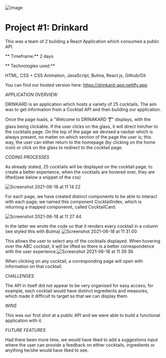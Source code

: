 <!-- # ![](https://ga-dash.s3.amazonaws.com/production/assets/logo-9f88ae6c9c3871690e33280fcf557f33.png) GA London React Template

## Using NPM

`yarn start` or `yarn dev`  to run the development server

`yarn build` to create a build directory

## Using Yarn

`yarn start` or `yarn dev`  to run the development server

`yarn build` to create a build directory

### ⚠️

To prevent the `failed-to-compile` issue for linter errors like `no-unsed-vars`, rename the `.env.example` to `.env` and restart your development server. Note this will only change the behaviour of certain linter errors to now be warnings, and is added just to allow your code to compile in development. These errors should still be fixed and other errors will still result in the code being unable to compile

This project was bootstrapped with [Create React App](https://github.com/facebook/create-react-app).

 -->
 
 
![image](https://user-images.githubusercontent.com/71145696/128151120-b3a88874-26e0-4e8c-b2e1-7dea3d5d3b3a.png)<h1> Project #1: Drinkard </h1>
This was a team of 2 building a React Application which consumed a public API.
 
** Timeframe:**
2 days
 
** Technologies used:** 
 
 HTML,
 CSS + CSS Animation,
 JavaScript,
 Bulma,
 React.js,
 Github/Git
 
 You can find our hosted version here: https://drinkard-app.netlify.app
 
*APPLICATION OVERVIEW*
 
DRINKARD is an application which hosts a variety of 25 cocktails. The aim was to get information from a Cocktail API and then building our application.
 
Once the page loads, a "Welcome to DRINAKARD 🍸" displays, with the glass being clickable. If the user clicks on the glass, it will direct him/her to the cocktails page. 
On the top of the page we devised a navbar which is always present, no matter on which section of the page the user is; this way, the user can either return to the homepage (by clicking on the home icon) or click on the glass to redirect to the cocktail page.

*CODING PROCESSES*

As already stated, 25 cocktails will be displayed on the cocktail page; to create a better experience, when the cocktails are hovered over, they are lifted(see below a snippet of the css)

![Screenshot 2021-06-18 at 11 14 22](https://user-images.githubusercontent.com/83225952/122545957-59de2f00-d026-11eb-89be-768c49032693.png)

For each page, we have created distinct components to be able to interact with each page; we named this component CocktailIndex, which is returning a mapped componennt, called CocktailCard:

 
![Screenshot 2021-06-18 at 11 27 44](https://user-images.githubusercontent.com/83225952/122547595-37e5ac00-d028-11eb-8890-b9116e5abca3.png)

In the latter we wrote the code so that it renders every cocktail in a column (we styled this with Bulma) ![Screenshot 2021-06-18 at 11 31 00](https://user-images.githubusercontent.com/83225952/122547956-aa568c00-d028-11eb-92f7-27693eceb36a.png)

This allows the user to select any of the cocktails displayed. When hovering over the ABC cocktail, it will be lifted so there is a better correspondence with the user experience.![Screenshot 2021-06-18 at 11 39 36](https://user-images.githubusercontent.com/83225952/122548954-e0484000-d029-11eb-8ae3-6e7589f25c91.png)


When clicking on any cocktail, a corresponding page will open with information on that cocktail.

*CHALLENGES*

The API in itself did not appear to be very organised for easy access; for example, each cocktail would have distinct ingredients and measures, which made it difficult to target  so that we can display them.

*WINS*

This was our first shot at a public API and we were able to build a functional application with it. 


*FUTURE FEATURES*

Had there been more time, we would have liked to add a suggestions input where the user can provide a feedback on either cocktails, ingredients or anything he/she would have liked to see.
 
 
 
 
 
